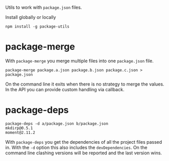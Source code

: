 Utils to work with `package.json` files.

Install globally or locally

    npm install -g package-utils

# package-merge

With `package-merge` you merge multiple files into one `package.json` file.

    package-merge package.a.json package.b.json package.c.json > package.json

On the command line it exits when there is no strategy to merge the values.
In the API you can provide custom handling via callback.

# package-deps

    package-deps -d a/package.json b/package.json
    mkdirp@0.5.1
    moment@2.11.2

With `package-deps` you get the dependencies of all the project files passed in. With the `-d` option this also includes the `devDependencies`. On the command line clashing versions will be reported and the last version wins.